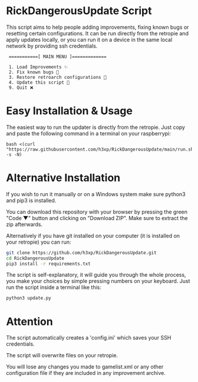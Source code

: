 # RickDangerousUpdate Script

This script aims to help people adding improvements, fixing known bugs or resetting certain configurations.
It can be run directly from the retropie and apply updates locally, or you can run it on a device in the same local network by providing ssh credentials.


```
 ===========[ MAIN MENU ]=============

 1. Load Improvements ✨
 2. Fix known bugs 🐛
 3. Restore retroarch configurations 👾
 4. Update this script 📄
 9. Quit ❌
```

# Easy Installation & Usage

The easiest way to run the updater is directly from the retropie. Just copy and paste the following command
in a terminal on your raspberrypi:

```
bash <(curl "https://raw.githubusercontent.com/h3xp/RickDangerousUpdate/main/run.sh" -s -N)
```

# Alternative Installation

If you wish to run it manually or on a Windows system make sure python3 and pip3 is installed.

You can download this repository with your browser by pressing the green "Code ▼" button and clicking on "Download ZIP".
Make sure to extract the zip afterwards.

Alternatively if you have git installed on your computer (it is installed on your retropie) you can run:

```bash
git clone https://github.com/h3xp/RickDangerousUpdate.git
cd RickDangerousUpdate
pip3 install -r requirements.txt
```


The script is self-explanatory, it will guide you through the whole process, you make your choices by simple pressing numbers on your keyboard.
Just run the script inside a terminal like this:

```
python3 update.py 
```

# Attention

The script automatically creates a 'config.ini' which saves your SSH credentials.

The script will overwrite files on your retropie.

You will lose any changes you made to gamelist.xml or any other configuration file if they are included in any improvement archive.
